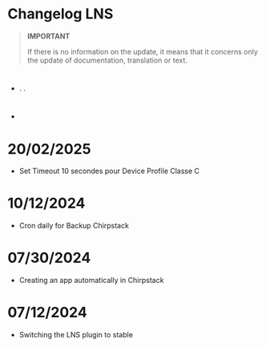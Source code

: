 # Changelog LNS

>**IMPORTANT**
>
>If there is no information on the update, it means that it concerns only the update of documentation, translation or text.

# 

- . .

# 

- 

# 20/02/2025

- Set Timeout 10 secondes pour Device Profile Classe C

# 10/12/2024

- Cron daily for Backup Chirpstack

# 07/30/2024

- Creating an app automatically in Chirpstack

# 07/12/2024

- Switching the LNS plugin to stable